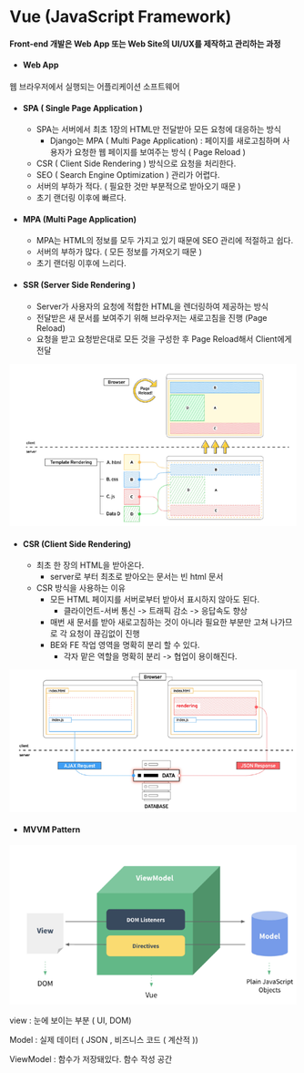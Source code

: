 # Vue (JavaScript Framework)

#### Front-end 개발은 Web App 또는 Web Site의 UI/UX를 제작하고 관리하는 과정

- #### Web App

웹 브라우저에서 실행되는 어플리케이션 소프트웨어



- #### SPA ( Single Page Application )

  - SPA는 서버에서 최초 1장의 HTML만 전달받아 모든 요청에 대응하는 방식
    -  Django는 MPA ( Multi Page Application) : 페이지를 새로고침하며 사용자가 요청한 웹 페이지를 보여주는 방식 ( Page Reload )
  - CSR ( Client Side Rendering ) 방식으로 요청을 처리한다.
  - SEO ( Search Engine Optimization ) 관리가 어렵다.
  - 서버의 부하가 적다. ( 필요한 것만 부분적으로 받아오기 때문 )
  - 초기 랜더링 이후에 빠르다.



- #### MPA (Multi Page Application)

  - MPA는 HTML의 정보를 모두 가지고 있기 때문에 SEO 관리에 적절하고 쉽다.
  - 서버의 부하가 많다. ( 모든 정보를 가져오기 때문 )
  - 초기 랜더링 이후에 느리다.



- #### SSR (Server Side Rendering )

  - Server가 사용자의 요청에 적합한  HTML을 렌더링하여 제공하는 방식
  - 전달받은 새 문서를 보여주기 위해 브라우저는 새로고침을 진행 (Page Reload)
  - 요청을 받고 요청받은대로 모든 것을 구성한 후 Page Reload해서 Client에게 전달

<img src="images\image-20230427091910003.png" alt="image-20230427091910003" style="zoom: 80%;" />



- #### CSR (Client Side Rendering)

  - 최초 한 장의 HTML을 받아온다.
    - server로 부터 최초로 받아오는 문서는 빈 html 문서
  - CSR 방식을 사용하는 이유
    - 모든 HTML 페이지를 서버로부터 받아서 표시하지 않아도 된다.
      - 클라이언트-서버 통신 -> 트래픽 감소 -> 응답속도 향상
    - 매번 새 문서를 받아 새로고침하는 것이 아니라 필요한 부분만 고쳐 나가므로 각 요청이 끊김없이 진행
    - BE와 FE 작업 영역을 명확히 분리 할 수 있다.
      - 각자 맡은 역할을 명확히 분리 -> 협업이 용이해진다.

<img src="images\image-20230427092211456.png" alt="image-20230427092211456" style="zoom: 80%;" />



- #### MVVM Pattern

<img src="images\image-20230427152325110.png" alt="image-20230427152325110" style="zoom:80%;" />

view : 눈에 보이는 부분 ( UI, DOM)

Model : 실제 데이터 ( JSON , 비즈니스 코드 ( 계산적 ))

ViewModel  : 함수가 저장돼있다. 함수 작성 공간